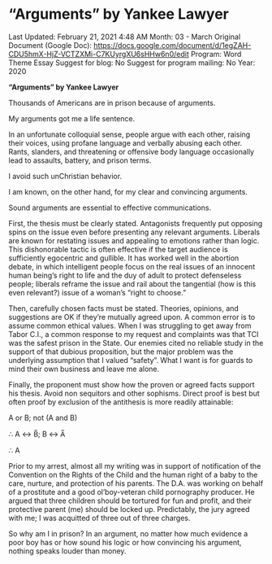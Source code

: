 # “Arguments” by Yankee Lawyer

Last Updated: February 21, 2021 4:48 AM
Month: 03 - March
Original Document (Google Doc): https://docs.google.com/document/d/1egZAH-CDU5hmX-HjZ-VCTZXMi-C7KUyrgXU6sHHw6n0/edit
Program: Word Theme Essay
Suggest for blog: No
Suggest for program mailing: No
Year: 2020

**“Arguments” by Yankee Lawyer**

Thousands of Americans are in prison because of arguments.

My arguments got me a life sentence.

In an unfortunate colloquial sense, people argue with each other, raising their voices, using profane language and verbally abusing each other. Rants, slanders, and threatening or offensive body language occasionally lead to assaults, battery, and prison terms.

I avoid such unChristian behavior.

I am known, on the other hand, for my clear and convincing arguments.

Sound arguments are essential to effective communications.

First, the thesis must be clearly stated. Antagonists frequently put opposing spins on the issue even before presenting any relevant arguments. Liberals are known for restating issues and appealing to emotions rather than logic. This dishonorable tactic is often effective if the target audience is sufficiently egocentric and gullible. It has worked well in the abortion debate, in which intelligent people focus on the real issues of an innocent human being’s right to life and the duy of adult to protect defenseless people; liberals reframe the issue and rail about the tangential (how is this even relevant?) issue of a woman’s “right to choose.”

Then, carefully chosen facts must be stated. Theories, opinions, and suggestions are OK if they’re mutually agreed upon. A common error is to assume common ethical values. When I was struggling to get away from Tabor C.I., a common response to my request and complaints was that TCI was the safest prison in the State. Our enemies cited no reliable study in the support of that dubious proposition, but the major problem was the underlying assumption that I valued “safety”. What I want is for guards to mind their own business and leave me alone.

Finally, the proponent must show how the proven or agreed facts support his thesis. Avoid non sequitors and other sophisms. Direct proof is best but often proof by exclusion of the antithesis is more readily attainable:

A or B; not (A and B)

∴ A ↔ B̅; B ↔ A̅

∴ A

Prior to my arrest, almost all my writing was in support of notification of the Convention on the Rights of the Child and the human right of a baby to the care, nurture, and protection of his parents. The D.A. was working on behalf of a prostitute and a good ol’boy-veteran child pornography producer. He argued that three children should be tortured for fun and profit, and their protective parent (me) should be locked up. Predictably, the jury agreed with me; I was acquitted of three out of three charges.

So why am I in prison? In an argument, no matter how much evidence a poor boy has or how sound his logic or how convincing his argument, nothing speaks louder than money.